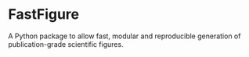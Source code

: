 # FastFigure
A Python package to allow fast, modular and reproducible generation of publication-grade scientific figures.
